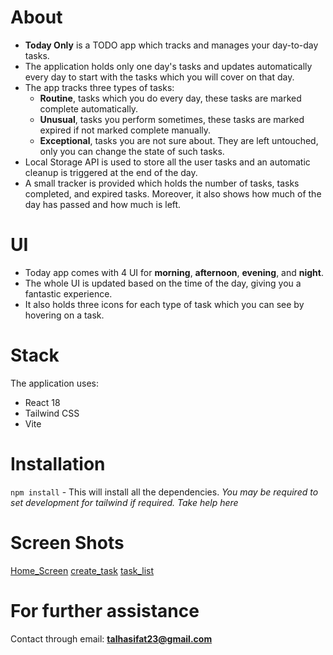 # About

- **Today Only** is a TODO app which tracks and manages your day-to-day tasks.
- The application holds only one day's tasks and updates automatically every day to start with the tasks which you will cover on that day.
- The app tracks three types of tasks:
  - **Routine**, tasks which you do every day, these tasks are marked complete automatically.
  - **Unusual**, tasks you perform sometimes, these tasks are marked expired if not marked complete manually.
  - **Exceptional**, tasks you are not sure about. They are left untouched, only you can change the state of such tasks.
- Local Storage API is used to store all the user tasks and an automatic cleanup is triggered at the end of the day.
- A small tracker is provided which holds the number of tasks, tasks completed, and expired tasks. Moreover, it also shows how much of the day has passed and how much is left.

# UI

- Today app comes with 4 UI for **morning**, **afternoon**, **evening**, and **night**.
- The whole UI is updated based on the time of the day, giving you a fantastic experience.
- It also holds three icons for each type of task which you can see by hovering on a task.

# Stack

The application uses:

- React 18
- Tailwind CSS
- Vite

# Installation

`npm install` - This will install all the dependencies.
_You may be required to set development for tailwind if required. Take help here_

# Screen Shots

[Home_Screen]("./public/1.png")
[create_task]("./publiccreate-task.png")
[task_list]("./public/task-list.png")

# For further assistance

Contact through email: **talhasifat23@gmail.com**
